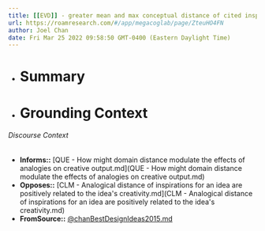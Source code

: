 ```yaml
---
title: [[EVD]] - greater mean and max conceptual distance of cited inspirations was associated with lower probability of a concept being shortlisted across 12 social innovation design challenges - [[@chanBestDesignIdeas2015]]
url: https://roamresearch.com/#/app/megacoglab/page/ZteuHO4FN
author: Joel Chan
date: Fri Mar 25 2022 09:58:50 GMT-0400 (Eastern Daylight Time)
---
```


- # Summary
- # Grounding Context

###### Discourse Context

- **Informs::** [QUE - How might domain distance modulate the effects of analogies on creative output.md](QUE - How might domain distance modulate the effects of analogies on creative output.md)
- **Opposes::** [CLM - Analogical distance of inspirations for an idea are positively related to the idea's creativity.md](CLM - Analogical distance of inspirations for an idea are positively related to the idea's creativity.md)
- **FromSource::** [@chanBestDesignIdeas2015.md](@chanBestDesignIdeas2015.md)

